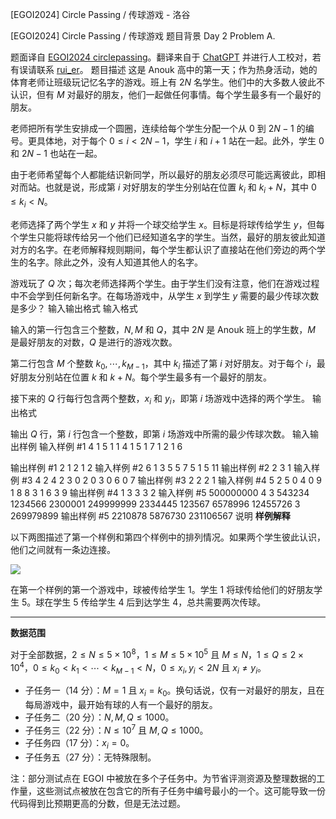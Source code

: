 



[EGOI2024] Circle Passing / 传球游戏 - 洛谷














[EGOI2024] Circle Passing / 传球游戏
题目背景
Day 2 Problem A.

题面译自 [EGOI2024 circlepassing](https://wiki.egoi2024.nl/tasks/circlepassing/statement-isc.pdf)。翻译来自于 [ChatGPT](https://chatgpt.com/) 并进行人工校对，若有误请联系 [rui_er](https://www.luogu.com.cn/user/122461)。
题目描述
这是 Anouk 高中的第一天；作为热身活动，她的体育老师让班级玩记忆名字的游戏。班上有 $2N$ 名学生。他们中的大多数人彼此不认识，但有 $M$ 对最好的朋友，他们一起做任何事情。每个学生最多有一个最好的朋友。

老师把所有学生安排成一个圆圈，连续给每个学生分配一个从 $0$ 到 $2N - 1$ 的编号。更具体地，对于每个 $0 \le i < 2N - 1$，学生 $i$ 和 $i + 1$ 站在一起。此外，学生 $0$ 和 $2N - 1$ 也站在一起。

由于老师希望每个人都能结识新同学，所以最好的朋友必须尽可能远离彼此，即相对而站。也就是说，形成第 $i$ 对好朋友的学生分别站在位置 $k_i$ 和 $k_i + N$，其中 $0 \le k_i < N$。

老师选择了两个学生 $x$ 和 $y$ 并将一个球交给学生 $x$。目标是将球传给学生 $y$，但每个学生只能将球传给另一个他们已经知道名字的学生。当然，最好的朋友彼此知道对方的名字。在老师解释规则期间，每个学生都认识了直接站在他们旁边的两个学生的名字。除此之外，没有人知道其他人的名字。

游戏玩了 $Q$ 次；每次老师选择两个学生。由于学生们没有注意，他们在游戏过程中不会学到任何新名字。在每场游戏中，从学生 $x$ 到学生 $y$ 需要的最少传球次数是多少？
输入输出格式
输入格式

输入的第一行包含三个整数，$N, M$ 和 $Q$，其中 $2N$ 是 Anouk 班上的学生数，$M$ 是最好朋友的对数，$Q$ 是进行的游戏次数。

第二行包含 $M$ 个整数 $k_0 ,\cdots, k_{M-1}$，其中 $k_i$ 描述了第 $i$ 对好朋友。对于每个 $i$，最好朋友分别站在位置 $k$ 和 $k + N$。每个学生最多有一个最好的朋友。

接下来的 $Q$ 行每行包含两个整数，$x_i$ 和 $y_i$，即第 $i$ 场游戏中选择的两个学生。
输出格式

输出 $Q$ 行，第 $i$ 行包含一个整数，即第 $i$ 场游戏中所需的最少传球次数。
输入输出样例
输入样例 #1
4 1 5
1
1 4
1 5
1 7
1 2
1 6

输出样例 #1
2
1
2
1
2
输入样例 #2
6 1 3
5
5 7
5 1
5 11
输出样例 #2
2
3
1
输入样例 #3
4 2 4
2 3
0 2
0 3
0 6
0 7
输出样例 #3
2
2
2
1
输入样例 #4
5 2 5
0 4
0 9
1 8
8 3
1 6
3 9
输出样例 #4
1
3
3
3
2
输入样例 #5
500000000 4 3
543234 1234566 2300001 249999999
2334445 123567
6578996 12455726
3 269979899
输出样例 #5
2210878
5876730
231106567
说明
**样例解释**

以下两图描述了第一个样例和第四个样例中的排列情况。如果两个学生彼此认识，他们之间就有一条边连接。

![](https://cdn.luogu.com.cn/upload/image_hosting/ypxfh72b.png)

在第一个样例的第一个游戏中，球被传给学生 $1$。学生 $1$ 将球传给他们的好朋友学生 $5$。球在学生 $5$ 传给学生 $4$ 后到达学生 $4$，总共需要两次传球。

---

**数据范围**

对于全部数据，$2\le N\le 5\times 10^8$，$1\le M\le 5\times 10^5$ 且 $M\le N$，$1\le Q\le 2\times 10^4$，$0\le k_0<k_1<\cdots<k_{M-1}<N$，$0\le x_i,y_i < 2N$ 且 $x_i\ne y_i$。

- 子任务一（$14$ 分）：$M=1$ 且 $x_i=k_0$。换句话说，仅有一对最好的朋友，且在每局游戏中，最开始有球的人有一个最好的朋友。
- 子任务二（$20$ 分）：$N,M,Q\le 1000$。
- 子任务三（$22$ 分）：$N\le 10^7$ 且 $M,Q\le 1000$。
- 子任务四（$17$ 分）：$x_i=0$。
- 子任务五（$27$ 分）：无特殊限制。

注：部分测试点在 EGOI 中被放在多个子任务中。为节省评测资源及整理数据的工作量，这些测试点被放在包含它的所有子任务中编号最小的一个。这可能导致一份代码得到比预期更高的分数，但是无法过题。






